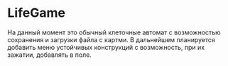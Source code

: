 # LifeGame
На данный момент это обычный клеточные автомат с возможностью сохранения и загрузки файла с картми.
В дальнейшем планируется добавить меню устойчивых конструкций с возможность, при их зажатии, добавлять в поле.
